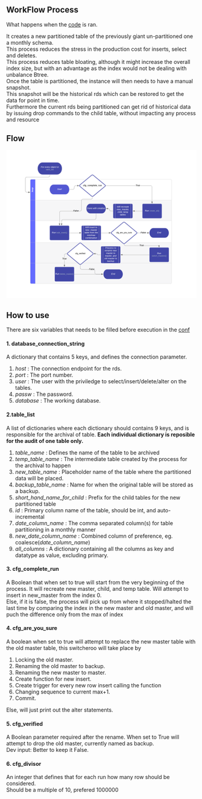 ## WorkFlow Process
What happens when the [code](runner/run.py) is ran. 

It creates a new partitioned table of the previously giant un-partitioned one a monthly schema.<br> 
This process reduces the stress in the production cost for inserts, select and deletes.<br>
This process reduces table bloating, although it might increase the overall index size, but with an advantage as the index would not be dealing with unbalance Btree.<br>
Once the table is partitioned, the instance will then needs to have a manual snapshot.<br>
This snapshot will be the historical rds which can be restored to get the data for point in time.<br>
Furthermore the current rds being partitioned can get rid of historical data by issuing drop commands to the child table, without impacting any process and resource

## Flow
![Process workflow](assets/diagram.png)

## How to use
There are six variables that needs to be filled before execution in the [conf](runner/conf.py)

#### 1. database_connection_string
A dictionary that contains 5 keys, and defines the connection parameter.

1. <i>host</i> : The connection endpoint for the rds.
1. <i>port</i> : The port number.
1. <i>user</i> : The user with the priviledge to select/insert/delete/alter on the tables.
1. <i>passw</i> : The password.
1. <i>database</i> : The working database.

#### 2.table_list
A list of dictionaries where each dictionary should contains 9 keys, and is responsible for the archival of table.
<b>Each individual dictionary is reposible for the audit of one table only.</b>

1. <i>table_name</i> : Defines the name of the table to be archived
2. <i>temp_table_name</i> : The intermediate table created by the process for the archival to happen
3. <i>new_table_name</i> : Placeholder name of the table where the partitioned data will be placed.
4. <i>backup_table_name</i> : Name for when the original table will be stored as a backup.
5. <i>short_hand_name_for_child</i> : Prefix for the child tables for the new partitioned table
6. <i>id</i> : Primary column name of the table, should be int, and auto-incremental
7. <i>date_column_name</i> : The comma separated column(s) for table partitioning in a monthly manner
8. <i>new_date_column_name</i> : Combined column of preference, eg. coalesce(<i>date_column_name</i>)
9. <i>all_columns</i> : A dictionary containing all the columns as key and datatype as value, excluding primary.

#### 3. cfg_complete_run
A Boolean that when set to true will start from the very beginning of the process. It will recreate new master, child, and temp table. Will attempt to insert in new_master from the index 0.<br/>
Else, if it is false, the process will pick up from where it stopped/halted the last time by comparing the index in the new master and old master, and will puch the difference only from the max of index 

#### 4. cfg_are_you_sure
A boolean when set to true will attempt to replace the new master table with the old master table, this switcheroo will take place by 
1. Locking the old master.
2. Renaming the old master to backup.
3. Renaming the new master to master.
4. Create function for new insert.
5. Create trigger for every new row insert calling the function
6. Changing sequence to current max+1.
7. Commit.

Else, will just print out the alter statements.

#### 5. cfg_verified
A Boolean parameter required after the rename. 
When set to True will attempt to drop the old master, currently named as backup.<br/>
Dev input: Better to keep it False.

#### 6. cfg_divisor
An integer that defines that for each run how many row should be considered.<br/>
Should be a multiple of 10, prefered 1000000 